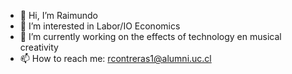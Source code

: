 - 👋 Hi, I’m Raimundo
- 👀 I’m interested in Labor/IO Economics
- 🌱 I’m currently working on the effects of technology en musical creativity
- 📫 How to reach me: rcontreras1@alumni.uc.cl

<!---
raimundoc97/raimundoc97 is a ✨ special ✨ repository because its `README.md` (this file) appears on your GitHub profile.
You can click the Preview link to take a look at your changes.
--->
